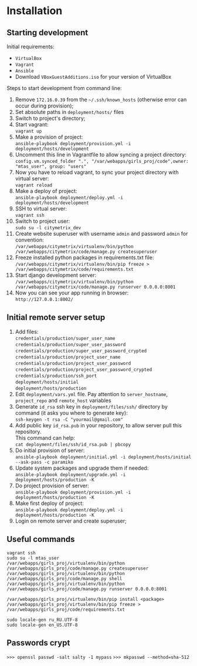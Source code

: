 Installation
============

Starting development
--------------------

Initial requirements:  

* `VirtualBox`  
* `Vagrant`  
* `Ansible`   
* Download `VBoxGuestAdditions.iso` for your version of VirtualBox


Steps to start development from command line:

1. Remove `172.16.0.39` from the `~/.ssh/known_hosts` (otherwise error can occur during provision);
2. Set absolute paths in `deployment/hosts/` files  
3. Switch to project's directory;
4. Start vagrant:  
   `vagrant up`  
5. Make a provision of project:  
   `ansible-playbook deployment/provision.yml -i deployment/hosts/development`
6. Uncomment this line in Vagrantfile to allow syncing a project directory:  
   `config.vm.synced_folder ".", "/var/webapps/girls_proj/code",owner: "mtas_user", group: "users"`
7. Now you have to reload vagrant, to sync your project directory with virtual server:  
   `vagrant reload` 
9. Make a deploy of project:  
   `ansible-playbook deployment/deploy.yml -i deployment/hosts/development`
10. SSH to virtual server:  
   `vagrant ssh`
11. Switch to project user:  
   `sudo su -l citymetrix_dev`
12. Create website superuser with username `admin` and password `admin` for convention:  
   `/var/webapps/citymetrix/virtualenv/bin/python /var/webapps/citymetrix/code/manage.py createsuperuser`
13. Freeze installed python packages in requirements.txt file:  
    `/var/webapps/citymetrix/virtualenv/bin/pip freeze > /var/webapps/citymetrix/code/requirements.txt`
14. Start django development server:  
    `/var/webapps/citymetrix/virtualenv/bin/python /var/webapps/citymetrix/code/manage.py runserver 0.0.0.0:8001`
15. Now you can see your app running in browser:  
    `http://127.0.0.1:8002/`


Initial remote server setup
---------------------------
1. Add files:  
   `credentials/production/super_user_name`  
   `credentials/production/super_user_password`  
   `credentials/production/super_user_password_crypted`  
   `credentials/production/project_user_name`  
   `credentials/production/project_user_password`  
   `credentials/production/project_user_password_crypted`  
   `credentials/production/ssh_port`  
   `deployment/hosts/initial`  
   `deployment/hosts/production`  
2. Edit `deployment/vars.yml` file. Pay attention to `server_hostname`, `project_repo` and `remote_host` variables
3. Generate `id_rsa` ssh key in `deployment/files/ssh/` directory by command (it asks you where to generate key):  
   `ssh-keygen -t rsa -C "yourmail@gmail.com"`  
4. Add public key `id_rsa.pub` in your repository, to allow server pull this repository.  
   This command can help:  
   `cat deployment/files/ssh/id_rsa.pub | pbcopy`
5. Do initial provision of server:  
   `ansible-playbook deployment/initial.yml -i deployment/hosts/initial --ask-pass -c paramiko` 
6. Update system packages and upgrade them if needed:  
   `ansible-playbook deployment/upgrade.yml -i deployment/hosts/production -K`  
7. Do project provision of server:  
   `ansible-playbook deployment/provision.yml -i deployment/hosts/production -K`  
9. Make first deploy of project:  
   `ansible-playbook deployment/deploy.yml -i deployment/hosts/production -K`
10. Login on remote server and create superuser;



Useful commands
---------------
`vagrant ssh`  
`sudo su -l mtas_user`  
`/var/webapps/girls_proj/virtualenv/bin/python /var/webapps/girls_proj/code/manage.py createsuperuser`  
`/var/webapps/girls_proj/virtualenv/bin/python /var/webapps/girls_proj/code/manage.py shell`  
`/var/webapps/girls_proj/virtualenv/bin/python /var/webapps/girls_proj/code/manage.py runserver 0.0.0.0:8001`  

`/var/webapps/girls_proj/virtualenv/bin/pip install <package>`  
`/var/webapps/girls_proj/virtualenv/bin/pip freeze > /var/webapps/girls_proj/code/requirements.txt`

`sudo locale-gen ru_RU.UTF-8`  
`sudo locale-gen en_US.UTF-8`


Passwords crypt
---------------
`>>> openssl passwd -salt salty -1 mypass`
`>>> mkpasswd --method=sha-512`